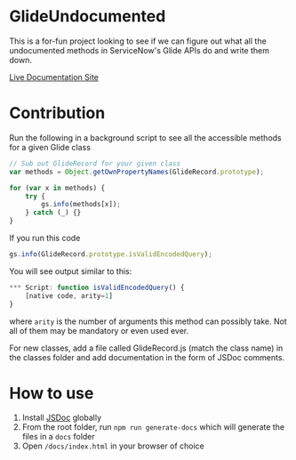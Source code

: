 # GlideUndocumented

This is a for-fun project looking to see if we can figure out what all the undocumented methods in ServiceNow's Glide APIs do and write them down.

[Live Documentation Site](https://vanweapon.github.io/glide-undocumented/)

# Contribution

Run the following in a background script to see all the accessible methods for a given Glide class

```js
// Sub out GlideRecord for your given class
var methods = Object.getOwnPropertyNames(GlideRecord.prototype);

for (var x in methods) {
	try {
		gs.info(methods[x]);
	} catch (_) {}
}
```

If you run this code

```js
gs.info(GlideRecord.prototype.isValidEncodedQuery);
```

You will see output similar to this:

```js
*** Script: function isValidEncodedQuery() {
	[native code, arity=1]
}
```

where `arity` is the number of arguments this method can possibly take. Not all of them may be mandatory or even used ever.

For new classes, add a file called GlideRecord.js (match the class name) in the classes folder and add documentation in the form of JSDoc comments.

# How to use

1. Install [JSDoc](https://github.com/jsdoc/jsdoc) globally
2. From the root folder, run `npm run generate-docs` which will generate the files in a `docs` folder
3. Open `/docs/index.html` in your browser of choice
